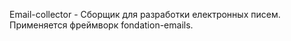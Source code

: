 Email-collector - Сборщик для разработки електронных писем. Применяется фреймворк fondation-emails.
